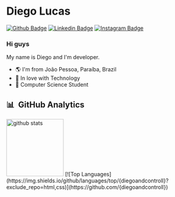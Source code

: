 # Diego Lucas

[![Github Badge](https://img.shields.io/badge/-Github-000?style=flat-square&logo=Github&logoColor=white&link=https://github.com/diegoandcontroll)](https://github.com/diegoandcontroll)
[![Linkedin Badge](https://img.shields.io/badge/-LinkedIn-blue?style=flat-square&logo=Linkedin&logoColor=white&link=https://www.linkedin.com/in/diego-lucas-293682181)](https://www.linkedin.com/in/diego-lucas-293682181)
[![Instagram Badge](https://img.shields.io/badge/-Instagram-C13584?style=flat-square&labelColor=C13584&logo=instagram&logoColor=white&link=https://www.instagram.com/packagenotsize/)](https://www.instagram.com/packagenotsize/)


### Hi guys 

My name is Diego and I'm developer.
- 🌎 I'm from João Pessoa, Paraíba, Brazil
- 💙 In love with Technology
- 💬 Computer Science Student

## 	:bar_chart: &nbsp;GitHub Analytics
<p align="left"> 
  <img alt="github stats" height="150px" src="https://github-readme-stats-sigma-five.vercel.app/api?username=diegoandcontroll&layout=compact&theme=dracula&show_icons=true" />
<!--   <img alt="Top Langs" height="150px" src="https://github-readme-stats-sigma-five.vercel.app/api/top-langs/?username=diegoandcontroll&layout=compact&theme=dracula&show_icons=true" /> -->
  [![Top Languages](https://img.shields.io/github/languages/top/{diegoandcontroll}?exclude_repo=html,css)](https://github.com/{diegoandcontroll})
</p>


</p>
<br>
<br>
